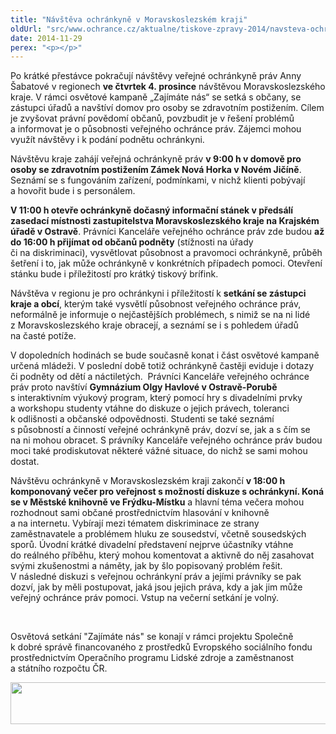 ```yaml
---
title: "Návštěva ochránkyně v Moravskoslezském kraji"
oldUrl: "src/www.ochrance.cz/aktualne/tiskove-zpravy-2014/navsteva-ochrankyne-v-moravskoslezskem-kraji"
date: 2014-11-29
perex: "<p></p>"
---
```


<!-- imported from the old website -->

<p>Po krátké přestávce pokračují návštěvy veřejné ochránkyně práv Anny Šabatové v regionech <strong>ve čtvrtek 4. prosince</strong> návštěvou Moravskoslezského kraje. V rámci osvětové kampaně „Zajímáte nás“ se setká s občany, se zástupci úřadů a navštíví domov pro osoby se zdravotním postižením. Cílem je zvyšovat právní povědomí občanů, povzbudit je v řešení problémů a informovat je o působnosti veřejného ochránce práv. Zájemci mohou využít návštěvy i k podání podnětu ochránkyni. </p><p>Návštěvu kraje zahájí veřejná ochránkyně práv <strong>v 9:00 h v domově pro osoby se zdravotním postižením Zámek Nová Horka v Novém Jičíně</strong>. Seznámí se s fungováním zařízení, podmínkami, v nichž klienti pobývají a hovořit bude i s personálem.</p><p><strong>V 11:00 h otevře ochránkyně dočasný informační stánek v předsálí zasedací místnosti zastupitelstva Moravskoslezského kraje na Krajském úřadě v Ostravě</strong>. Právníci Kanceláře veřejného ochránce práv zde budou <strong>až do 16:00 h přijímat od občanů podněty</strong> (stížnosti na úřady či na diskriminaci), vysvětlovat působnost a pravomoci ochránkyně, průběh šetření i to, jak může ochránkyně v konkrétních případech pomoci. Otevření stánku bude i příležitostí pro krátký tiskový brífink.</p><p>Návštěva v regionu je pro ochránkyni i příležitostí k <strong>setkání se zástupci kraje a obcí</strong>, kterým také vysvětlí působnost veřejného ochránce práv, neformálně je informuje o nejčastějších problémech, s nimiž se na ni lidé z Moravskoslezského kraje obracejí, a seznámí se i s pohledem úřadů na časté potíže.</p><p>V dopoledních hodinách se bude současně konat i část osvětové kampaně určená mládeži. V poslední době totiž ochránkyně častěji eviduje i dotazy či podněty od dětí a náctiletých.  Právníci Kanceláře veřejného ochránce práv proto navštíví <strong>Gymnázium Olgy Havlové v Ostravě-Porubě</strong> s interaktivním výukový program, který pomocí hry s divadelními prvky a workshopu studenty vtáhne do diskuze o jejich právech, toleranci k odlišnosti a občanské odpovědnosti. Studenti se také seznámí s působností a činností veřejné ochránkyně práv, dozví se, jak a s čím se na ni mohou obracet. S právníky Kanceláře veřejného ochránce práv budou moci také prodiskutovat některé vážné situace, do nichž se sami mohou dostat.</p><p>Návštěvu ochránkyně v Moravskoslezském kraji zakončí <strong>v 18:00 h komponovaný večer pro veřejnost s možností diskuze s ochránkyní. Koná se v Městské knihovně ve Frýdku-Místku</strong> a hlavní téma večera mohou rozhodnout sami občané prostřednictvím hlasování v knihovně a na internetu. Vybírají mezi tématem diskriminace ze strany zaměstnavatele a problémem hluku ze sousedství, včetně sousedských sporů. Úvodní krátké divadelní představení nejprve účastníky vtáhne do reálného příběhu, který mohou komentovat a aktivně do něj zasahovat svými zkušenostmi a náměty, jak by šlo popisovaný problém řešit. V následné diskuzi s veřejnou ochránkyní práv a jejími právníky se pak dozví, jak by měli postupovat, jaká jsou jejich práva, kdy a jak jim může veřejný ochránce práv pomoci. Vstup na večerní setkání je volný.</p><p> </p><p>Osvětová setkání &quot;Zajímáte nás&quot; se konají v rámci projektu Společně k dobré správě financovaného z prostředků Evropského sociálního fondu prostřednictvím Operačního programu Lidské zdroje a zaměstnanost a státního rozpočtu ČR.</p><p><img src="https://www.ochrance.cz/uploads/RTEmagicC_esf_eu_04.jpg.jpg" height="67" width="622" alt="" /></p>
